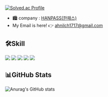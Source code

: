 ## 

[![Solved.ac Profile](http://mazassumnida.wtf/api/v2/generate_badge?boj=aileebot)](https://solved.ac/aileebot/)

- 🏙 company : [HANPASS(한패스)](https://www.hanpass.com/en/)
- My Email is here! 👉 ahnilch1717@gmail.com

## 🛠Skill
<img src="https://img.shields.io/badge/Java-E34F26?style=flat&logo=Java&logoColor=white"/></a>
<img src="https://img.shields.io/badge/Spring-6DB33F?style=flat&logo=Spring&logoColor=white"/></a>
<img src="https://img.shields.io/badge/Spring Boot-6DB33F?style=flat&logo=Spring Boot&logoColor=white"/></a>
<img src="https://img.shields.io/badge/JUnit5-25A162?style=flat&logo=JUnit5&logoColor=white"/></a>
<img src="https://img.shields.io/badge/MySQL-4479A1?style=flat&logo=MySQL&logoColor=white"/></a>

## 📊GitHub Stats 
![Anurag's GitHub stats](https://github-readme-stats.vercel.app/api?username=ahnilhuman2&show_icons=true&theme=dark)
